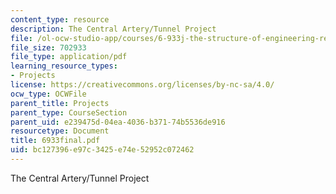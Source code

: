 ```yaml
---
content_type: resource
description: The Central Artery/Tunnel Project
file: /ol-ocw-studio-app/courses/6-933j-the-structure-of-engineering-revolutions-fall-2001/bc127396e97c3425e74e52952c072462_6933final.pdf
file_size: 702933
file_type: application/pdf
learning_resource_types:
- Projects
license: https://creativecommons.org/licenses/by-nc-sa/4.0/
ocw_type: OCWFile
parent_title: Projects
parent_type: CourseSection
parent_uid: e239475d-04ea-4036-b371-74b5536de916
resourcetype: Document
title: 6933final.pdf
uid: bc127396-e97c-3425-e74e-52952c072462
---
```

The Central Artery/Tunnel Project